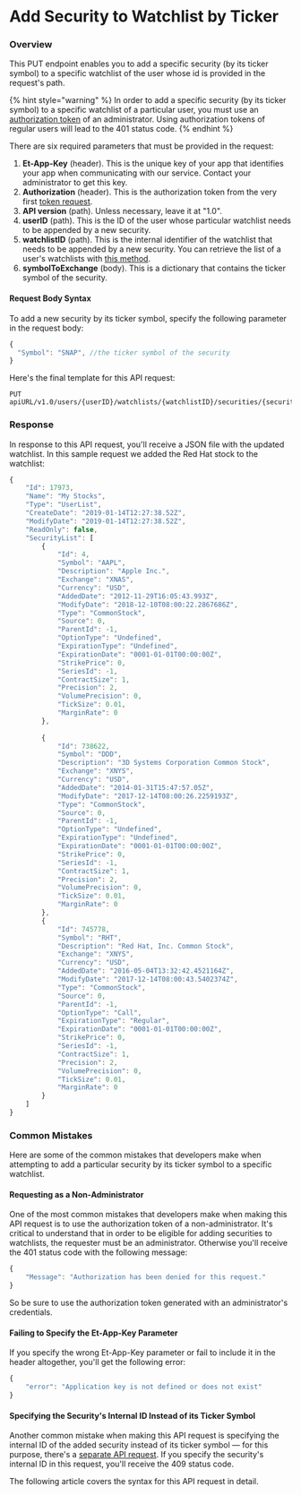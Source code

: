 # Add Security to Watchlist by Ticker

### Overview

This PUT endpoint enables you to add a specific security \(by its ticker symbol\) to a specific watchlist of the user whose id is provided in the request's path. 

{% hint style="warning" %}
In order to add a specific security \(by its ticker symbol\) to a specific watchlist of a particular user, you must use an [authorization token](../../authentication/requesting-tokens/) of an administrator. Using authorization tokens of regular users will lead to the 401 status code.
{% endhint %}

There are six required parameters that must be provided in the request:

1. **Et-App-Key** \(header\). This is the unique key of your app that identifies your app when communicating with our service. Contact your administrator to get this key.
2. **Authorization** \(header\). This is the authorization token from the very first [token request](../../authentication/requesting-tokens/).
3. **API version** \(path\). Unless necessary, leave it at "1.0".
4. **userID** \(path\). This is the ID of the user whose particular watchlist needs to be appended by a new security.
5. **watchlistID** \(path\). This is the internal identifier of the watchlist that needs to be appended by a new security. You can retrieve the list of a user's watchlists with [this method](../get-users-watchlist/).
6. **symbolToExchange** \(body\). This is a dictionary that contains the ticker symbol of the security. 

#### Request Body Syntax

To add a new security by its ticker symbol, specify the following parameter in the request body:

```javascript
{
  "Symbol": "SNAP", //the ticker symbol of the security
}
```

Here's the final template for this API request:

```text
PUT apiURL/v1.0/users/{userID}/watchlists/{watchlistID}/securities/{securityId}
```

### Response

In response to this API request, you'll receive a JSON file with the updated watchlist. In this sample request we added the Red Hat stock to the watchlist:

```javascript
{
    "Id": 17973,
    "Name": "My Stocks",
    "Type": "UserList",
    "CreateDate": "2019-01-14T12:27:38.52Z",
    "ModifyDate": "2019-01-14T12:27:38.52Z",
    "ReadOnly": false,
    "SecurityList": [
        {
            "Id": 4,
            "Symbol": "AAPL",
            "Description": "Apple Inc.",
            "Exchange": "XNAS",
            "Currency": "USD",
            "AddedDate": "2012-11-29T16:05:43.993Z",
            "ModifyDate": "2018-12-10T08:00:22.2867686Z",
            "Type": "CommonStock",
            "Source": 0,
            "ParentId": -1,
            "OptionType": "Undefined",
            "ExpirationType": "Undefined",
            "ExpirationDate": "0001-01-01T00:00:00Z",
            "StrikePrice": 0,
            "SeriesId": -1,
            "ContractSize": 1,
            "Precision": 2,
            "VolumePrecision": 0,
            "TickSize": 0.01,
            "MarginRate": 0
        },
        
        {
            "Id": 738622,
            "Symbol": "DDD",
            "Description": "3D Systems Corporation Common Stock",
            "Exchange": "XNYS",
            "Currency": "USD",
            "AddedDate": "2014-01-31T15:47:57.05Z",
            "ModifyDate": "2017-12-14T08:00:26.2259193Z",
            "Type": "CommonStock",
            "Source": 0,
            "ParentId": -1,
            "OptionType": "Undefined",
            "ExpirationType": "Undefined",
            "ExpirationDate": "0001-01-01T00:00:00Z",
            "StrikePrice": 0,
            "SeriesId": -1,
            "ContractSize": 1,
            "Precision": 2,
            "VolumePrecision": 0,
            "TickSize": 0.01,
            "MarginRate": 0
        },
        {
            "Id": 745778,
            "Symbol": "RHT",
            "Description": "Red Hat, Inc. Common Stock",
            "Exchange": "XNYS",
            "Currency": "USD",
            "AddedDate": "2016-05-04T13:32:42.4521164Z",
            "ModifyDate": "2017-12-14T08:00:43.5402374Z",
            "Type": "CommonStock",
            "Source": 0,
            "ParentId": -1,
            "OptionType": "Call",
            "ExpirationType": "Regular",
            "ExpirationDate": "0001-01-01T00:00:00Z",
            "StrikePrice": 0,
            "SeriesId": -1,
            "ContractSize": 1,
            "Precision": 2,
            "VolumePrecision": 0,
            "TickSize": 0.01,
            "MarginRate": 0
        }
    ]
}
```

### Common Mistakes

Here are some of the common mistakes that developers make when attempting to add a particular security by its ticker symbol to a specific watchlist.

#### Requesting as a Non-Administrator

One of the most common mistakes that developers make when making this API request is to use the authorization token of a non-administrator. It's critical to understand that in order to be eligible for adding securities to watchlists, the requester must be an administrator. Otherwise you'll receive the 401 status code with the following message:

```javascript
{
    "Message": "Authorization has been denied for this request."
}
```

So be sure to use the authorization token generated with an administrator's credentials.

#### Failing to Specify the Et-App-Key Parameter

If you specify the wrong Et-App-Key parameter or fail to include it in the header altogether, you'll get the following error:

```javascript
{
    "error": "Application key is not defined or does not exist"
}
```

#### Specifying  the Security's Internal ID Instead of its Ticker Symbol

Another common mistake when making this API request is specifying the internal ID of the added security instead of its ticker symbol — for this purpose, there's a [separate API request](../../../private-api/watchlists/add-security-to-watchlist-by-id/). If you specify the security's internal ID in this request, you'll receive the 409 status code.

The following article covers the syntax for this API request in detail.

